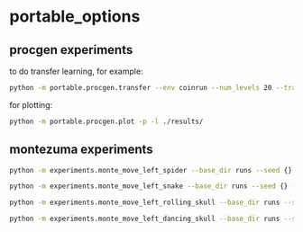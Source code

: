 # portable_options

## procgen experiments
to do transfer learning, for example:
```bash
python -m portable.procgen.transfer --env coinrun --num_levels 20 --transfer_steps 500000 --num_policies 3 --seed 0
```
for plotting:
```bash
python -m portable.procgen.plot -p -l ./results/
```

## montezuma experiments
```bash
python -m experiments.monte_move_left_spider --base_dir runs --seed {} --config_file configs/monte_move_left_spider.gin

python -m experiments.monte_move_left_snake --base_dir runs --seed {} --config_file configs/monte_move_left_snake.gin

python -m experiments.monte_move_left_rolling_skull --base_dir runs --seed {} --config_file configs/monte_move_left_rolling_skull.gin

python -m experiments.monte_move_left_dancing_skull --base_dir runs --seed {} --config_file configs/monte_move_left_dancing_skull.gin 
```
